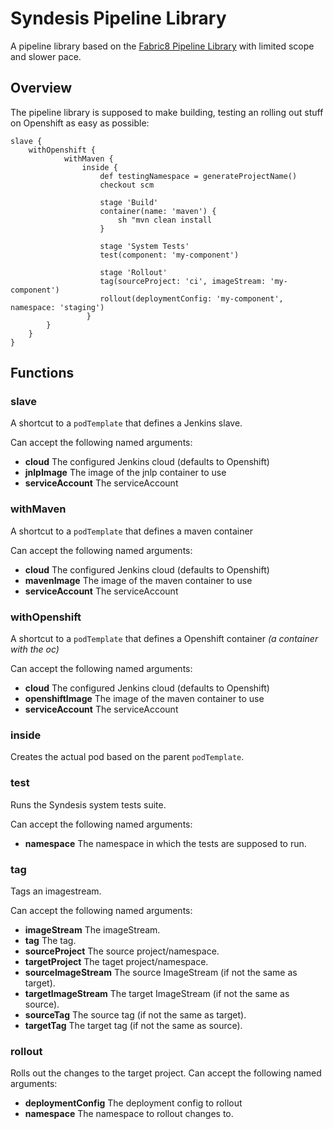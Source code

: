 # Syndesis Pipeline Library

A pipeline library based on the [Fabric8 Pipeline Library](https://github.com/fabric8io/fabric8-pipeline-library) with limited scope and slower pace.

## Overview

The pipeline library is supposed to make building, testing an rolling out stuff on Openshift as easy as possible:

    slave {
        withOpenshift {
                withMaven {
                    inside {
                        def testingNamespace = generateProjectName()
                        checkout scm
    
                        stage 'Build'
                        container(name: 'maven') {
                            sh "mvn clean install
                        }
    
                        stage 'System Tests'
                        test(component: 'my-component')
    
                        stage 'Rollout'
                        tag(sourceProject: 'ci', imageStream: 'my-component')
                        rollout(deploymentConfig: 'my-component', namespace: 'staging')
                     }
            }
        }
    }


## Functions

### slave

A shortcut to a `podTemplate` that defines a Jenkins slave.

Can accept the following named arguments:

- **cloud** The configured Jenkins cloud (defaults to Openshift)
- **jnlpImage** The image of the jnlp container to use
- **serviceAccount** The serviceAccount

### withMaven

A shortcut to a `podTemplate` that defines a maven container

Can accept the following named arguments:

- **cloud** The configured Jenkins cloud (defaults to Openshift)
- **mavenImage** The image of the maven container to use
- **serviceAccount** The serviceAccount

### withOpenshift

A shortcut to a `podTemplate` that defines a Openshift container *(a container with the oc)*

Can accept the following named arguments:

- **cloud** The configured Jenkins cloud (defaults to Openshift)
- **openshiftImage** The image of the maven container to use
- **serviceAccount** The serviceAccount

### inside

Creates the actual pod based on the parent `podTemplate`.
 
### test

Runs the Syndesis system tests suite.

Can accept the following named arguments:

- **namespace** The namespace in which the tests are supposed to run.

### tag

Tags an imagestream.

Can accept the following named arguments:

- **imageStream** The imageStream.
- **tag** The tag.
- **sourceProject** The source project/namespace.
- **targetProject** The taget project/namespace.
- **sourceImageStream** The source ImageStream (if not the same as target).
- **targetImageStream** The target ImageStream (if not the same as source).
- **sourceTag** The source tag (if not the same as target).
- **targetTag** The target tag (if not the same as source).

### rollout

Rolls out the changes to the target project.
Can accept the following named arguments:

- **deploymentConfig** The deployment config to rollout
- **namespace** The namespace to rollout changes to.